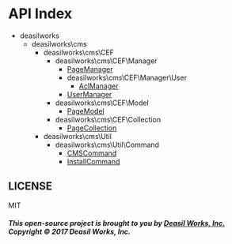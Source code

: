 API Index
=========

* deasilworks
    * deasilworks\cms
        * deasilworks\cms\CEF
            * deasilworks\cms\CEF\Manager
                * [PageManager](deasilworks-cms-CEF-Manager-PageManager.md)
                * deasilworks\cms\CEF\Manager\User
                    * [AclManager](deasilworks-cms-CEF-Manager-User-AclManager.md)
                * [UserManager](deasilworks-cms-CEF-Manager-UserManager.md)
            * deasilworks\cms\CEF\Model
                * [PageModel](deasilworks-cms-CEF-Model-PageModel.md)
            * deasilworks\cms\CEF\Collection
                * [PageCollection](deasilworks-cms-CEF-Collection-PageCollection.md)
        * deasilworks\cms\Util
            * deasilworks\cms\Util\Command
                * [CMSCommand](deasilworks-cms-Util-Command-CMSCommand.md)
                * [InstallCommand](deasilworks-cms-Util-Command-InstallCommand.md)


## LICENSE

MIT

##### This open-source project is brought to you by [Deasil Works, Inc.](http://deasil.works/) Copyright &copy; 2017 Deasil Works, Inc.